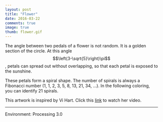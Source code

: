 ```yaml
---
layout: post
title: "Flower"
date: 2016-03-22
comments: true
image: true
thumb: flower.gif
---	
```


The angle between two pedals of a flower is not random. It is a golden section of the circle. At this angle $$\left(3-\sqrt{5}\right)\pi$$, petals can spread out without overlapping, so that each petal is exposed to the sunshine.

These petals form a spiral shape. The number of spirals is always a Fibonacci number (1, 1, 2, 3, 5, 8, 13, 21, 34, ...). In the following coloring, you can identify 21 spirals.

<div class="pde" style="max-width:600px">
<script type="text/javascript" src="/users/jcyang/plugin/processing.min.js"></script>
<canvas data-processing-sources="/users/jcyang/assets/files/pde/Flower.pde"></canvas>
</div>

This artwork is inspired by Vi Hart. Click this [link](https://www.youtube.com/watch?v=ahXIMUkSXX0) to watch her video.

---

Environment: Processing 3.0
